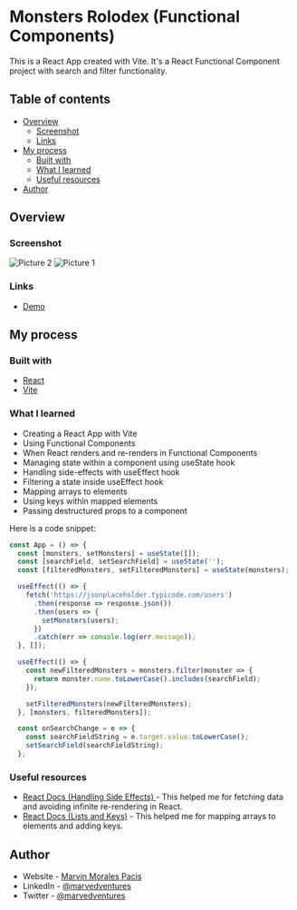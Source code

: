 # Monsters Rolodex (Functional Components)

This is a React App created with Vite.
It's a React Functional Component project with search and filter functionality.

## Table of contents

- [Overview](#overview)
  - [Screenshot](#screenshot)
  - [Links](#links)
- [My process](#my-process)
  - [Built with](#built-with)
  - [What I learned](#what-i-learned)
  - [Useful resources](#useful-resources)
- [Author](#author)

## Overview

### Screenshot

![Picture 2](https://user-images.githubusercontent.com/108392678/209674407-20548465-a3ef-46b4-a780-978f8f890d2a.png)
![Picture 1](https://user-images.githubusercontent.com/108392678/209674377-ba41bef6-d999-46f8-a1d2-d68cbf43073c.png)

### Links

- [Demo](https://monsters-rolodex-class-components.vercel.app/)

## My process

### Built with

- [React](https://reactjs.org/docs/getting-started.html)
- [Vite](https://vitejs.dev/guide/)

### What I learned

- Creating a React App with Vite
- Using Functional Components
- When React renders and re-renders in Functional Components
- Managing state within a component using useState hook
- Handling side-effects with useEffect hook
- Filtering a state inside useEffect hook
- Mapping arrays to elements
- Using keys within mapped elements
- Passing destructured props to a component

Here is a code snippet:

```App.jsx
const App = () => {
  const [monsters, setMonsters] = useState([]);
  const [searchField, setSearchField] = useState('');
  const [filteredMonsters, setFilteredMonsters] = useState(monsters);

  useEffect(() => {
    fetch('https://jsonplaceholder.typicode.com/users')
      .then(response => response.json())
      .then(users => {
        setMonsters(users);
      })
      .catch(err => console.log(err.message));
  }, []);

  useEffect(() => {
    const newFilteredMonsters = monsters.filter(monster => {
      return monster.name.toLowerCase().includes(searchField);
    });

    setFilteredMonsters(newFilteredMonsters);
  }, [monsters, filteredMonsters]);

  const onSearchChange = e => {
    const searchFieldString = e.target.value.toLowerCase();
    setSearchField(searchFieldString);
  };
```

### Useful resources

- [React Docs (Handling Side Effects) ](https://beta.reactjs.org/reference/react/useEffect) - This helped me for fetching data and avoiding infinite re-rendering in React.
- [React Docs (Lists and Keys)](https://reactjs.org/docs/lists-and-keys.html) - This helped me for mapping arrays to elements and adding keys.

## Author

- Website - [Marvin Morales Pacis](https://marvin-morales-pacis.vercel.app/)
- LinkedIn - [@marvedventures](https://www.linkedin.com/in/marvedventures/)
- Twitter - [@marvedventures](https://www.twitter.com/marvedventures)
